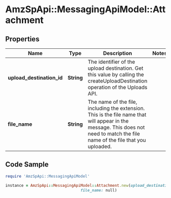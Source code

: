 # AmzSpApi::MessagingApiModel::Attachment

## Properties

Name | Type | Description | Notes
------------ | ------------- | ------------- | -------------
**upload_destination_id** | **String** | The identifier of the upload destination. Get this value by calling the createUploadDestination operation of the Uploads API. | 
**file_name** | **String** | The name of the file, including the extension. This is the file name that will appear in the message. This does not need to match the file name of the file that you uploaded. | 

## Code Sample

```ruby
require 'AmzSpApi::MessagingApiModel'

instance = AmzSpApi::MessagingApiModel::Attachment.new(upload_destination_id: null,
                                 file_name: null)
```


